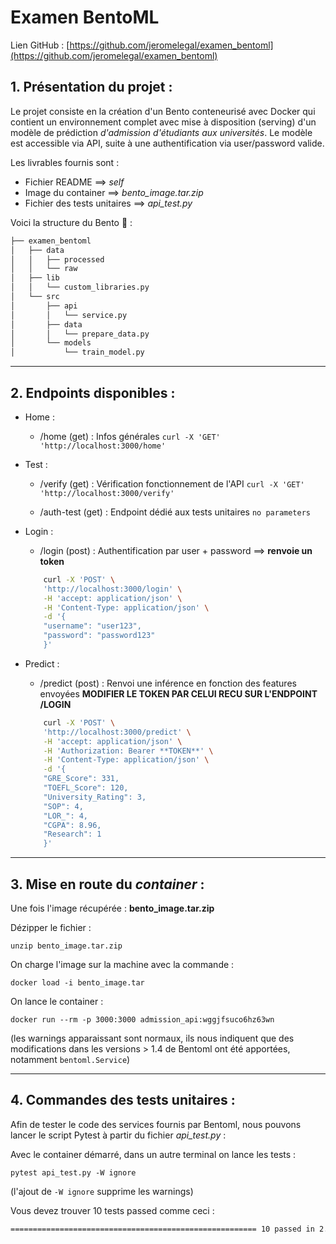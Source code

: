 # Examen BentoML

Lien GitHub : [https://github.com/jeromelegal/examen_bentoml](https://github.com/jeromelegal/examen_bentoml)

## 1. Présentation du projet :

Le projet consiste en la création d'un Bento conteneurisé avec Docker qui contient un environnement 
complet avec mise à disposition (serving) d'un modèle de prédiction *d'admission d'étudiants aux universités*.
Le modèle est accessible via API, suite à une authentification via user/password valide.

Les livrables fournis sont :
* Fichier README ==> *self*
* Image du container ==> *bento_image.tar.zip*
* Fichier des tests unitaires ==> *api_test.py*

Voici la structure du Bento 🍱 :

```bash       
├── examen_bentoml          
│   ├── data       
│   │   ├── processed      
│   │   └── raw           
│   ├── lib
│   │   └── custom_libraries.py     
│   └── src  
│       ├── api
│       │   └── service.py      
│       ├── data
│       │   └── prepare_data.py
│       └── models    
│           └── train_model.py       

```

---
## 2. Endpoints disponibles :

* Home : 
    - /home (get) : Infos générales
    `curl -X 'GET' 'http://localhost:3000/home'`

* Test :
    - /verify (get) : Vérification fonctionnement de l'API
    `curl -X 'GET' 'http://localhost:3000/verify'`

    - /auth-test (get) : Endpoint dédié aux tests unitaires
    `no parameters`

* Login :
    - /login (post) : Authentification par user + password ==> **renvoie un token**
    ```bash
        curl -X 'POST' \
        'http://localhost:3000/login' \
        -H 'accept: application/json' \
        -H 'Content-Type: application/json' \
        -d '{
        "username": "user123",
        "password": "password123"
        }'
    ```

* Predict :
    - /predict (post) : Renvoi une inférence en fonction des features envoyées
    **MODIFIER LE TOKEN PAR CELUI RECU SUR L'ENDPOINT /LOGIN**

    ```bash
        curl -X 'POST' \
        'http://localhost:3000/predict' \
        -H 'accept: application/json' \
        -H 'Authorization: Bearer **TOKEN**' \
        -H 'Content-Type: application/json' \
        -d '{
        "GRE_Score": 331,
        "TOEFL_Score": 120,
        "University_Rating": 3,
        "SOP": 4,
        "LOR_": 4,
        "CGPA": 8.96,
        "Research": 1
        }'
    ```


---
## 3. Mise en route du *container* :

Une fois l'image récupérée : **bento_image.tar.zip**

Dézipper le fichier :

`unzip bento_image.tar.zip`

On charge l'image sur la machine avec la commande :

`docker load -i bento_image.tar`

On lance le container :

`docker run --rm -p 3000:3000 admission_api:wggjfsuco6hz63wn`

(les warnings apparaissant sont normaux, ils nous indiquent que des modifications 
dans les versions > 1.4 de Bentoml ont été apportées, notamment `bentoml.Service`)

---
## 4. Commandes des tests unitaires :

Afin de tester le code des services fournis par Bentoml, nous pouvons lancer le script Pytest à partir du fichier *api_test.py* :

Avec le container démarré, dans un autre terminal on lance les tests :

`pytest api_test.py -W ignore`

(l'ajout de `-W ignore` supprime les warnings)

Vous devez trouver 10 tests passed comme ceci :

```bash
======================================================= 10 passed in 2.02s =======================================================
```
